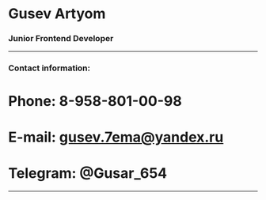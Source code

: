 # **Gusev Artyom**
### **Junior Frontend Developer**
*******
### **Contact information:**
**Phone:** 8-958-801-00-98
====
**E-mail:** gusev.7ema@yandex.ru
====
**Telegram:** @Gusar_654
====
*******
